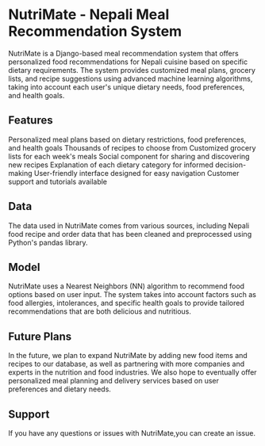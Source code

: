# NutriMate - Nepali Meal Recommendation System
NutriMate is a Django-based meal recommendation system that offers personalized food recommendations for Nepali cuisine based on specific dietary requirements. The system provides customized meal plans, grocery lists, and recipe suggestions using advanced machine learning algorithms, taking into account each user's unique dietary needs, food preferences, and health goals.

## Features
Personalized meal plans based on dietary restrictions, food preferences, and health goals
Thousands of recipes to choose from
Customized grocery lists for each week's meals
Social component for sharing and discovering new recipes
Explanation of each dietary category for informed decision-making
User-friendly interface designed for easy navigation
Customer support and tutorials available
## Data
The data used in NutriMate comes from various sources, including Nepali food recipe and order data that has been cleaned and preprocessed using Python's pandas library.

## Model
NutriMate uses a Nearest Neighbors (NN) algorithm to recommend food options based on user input. The system takes into account factors such as food allergies, intolerances, and specific health goals to provide tailored recommendations that are both delicious and nutritious.

## Future Plans
In the future, we plan to expand NutriMate by adding new food items and recipes to our database, as well as partnering with more companies and experts in the nutrition and food industries. We also hope to eventually offer personalized meal planning and delivery services based on user preferences and dietary needs.

## Support
If you have any questions or issues with NutriMate,you can create an issue.
